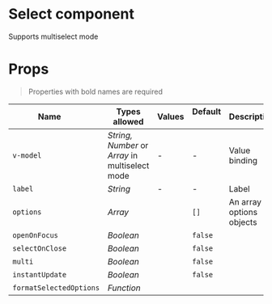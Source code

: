 
# Select component
Supports multiselect mode

# Props

> Properties with bold names are required

| Name            |Types allowed | Values  | Default      | Description|
|-----------------|--------------|---------|--------------|------------|
|`v-model`        |*String, Number* or *Array* in multiselect mode|-|-| Value binding |
|`label`          |*String*      |-        |-             | Label      |
|`options`        |*Array*       |         |`[]`          | An array of options objects |
|`openOnFocus`    |*Boolean*     |         |`false`       ||
|`selectOnClose`  |*Boolean*     |         |`false`       ||
|`multi`          |*Boolean*     |         |`false`       ||
|`instantUpdate`  |*Boolean*     |         |`false`       ||
|`formatSelectedOptions`|*Function*|       |              ||
